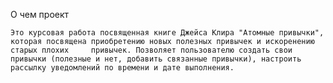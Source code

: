 О чем проект

    Это курсовая работа посвященная книге Джейса Клира "Атомные привычки", которая посвящена приобретению новых полезных привычек и искоренению старых плохих     привычек. Позволяет пользователю создать свои привычки (полезные и нет, добавить связанные привычки), настроить рассылку уведомлений по времени и дате выполнения.
    


    



  
